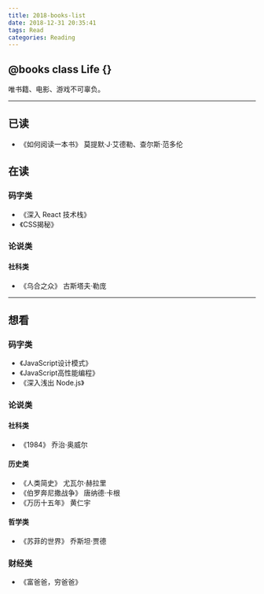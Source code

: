 ```yaml
---
title: 2018-books-list
date: 2018-12-31 20:35:41
tags: Read
categories: Reading
---
```


## @books class Life {}
唯书籍、电影、游戏不可辜负。
<!-- more -->

***

## 已读
- 《如何阅读一本书》 莫提默·J·艾德勒、查尔斯·范多伦

## 在读
### 码字类
- 《深入 React 技术栈》
- 《CSS揭秘》

### 论说类
#### 社科类
- 《乌合之众》 古斯塔夫·勒庞
***

## 想看
### 码字类
- 《JavaScript设计模式》
- 《JavaScript高性能编程》
- 《深入浅出 Node.js》

### 论说类
#### 社科类
- 《1984》 乔治·奥威尔

#### 历史类
- 《人类简史》 尤瓦尔·赫拉里
- 《伯罗奔尼撒战争》 唐纳德·卡根
- 《万历十五年》 黄仁宇

#### 哲学类
- 《苏菲的世界》 乔斯坦·贾德

### 财经类
- 《富爸爸，穷爸爸》
